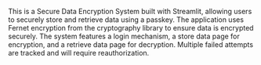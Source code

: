 This is a Secure Data Encryption System built with Streamlit, allowing users to securely store and retrieve data using a passkey. The application uses Fernet encryption from the cryptography library to ensure data is encrypted securely. The system features a login mechanism, a store data page for encryption, and a retrieve data page for decryption. Multiple failed attempts are tracked and will require reauthorization.
